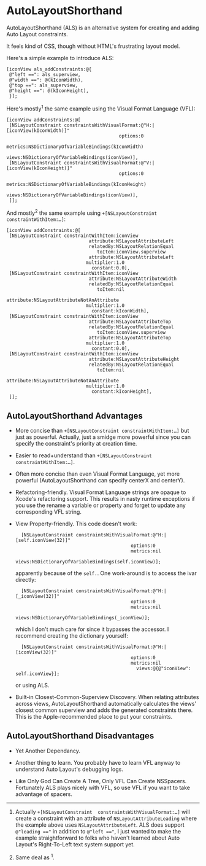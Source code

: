 AutoLayoutShorthand
===================

AutoLayoutShorthand (ALS) is an alternative system for creating and adding Auto Layout constraints.

It feels kind of CSS, though without HTML's frustrating layout model.

Here's a simple example to introduce ALS:

	[iconView als_addConstraints:@{
	 @"left ==": als_superview,
	 @"width ==": @(kIconWidth),
	 @"top ==": als_superview,
	 @"height ==": @(kIconHeight),
	 }];

Here's mostly<sup>1</sup> the same example using the Visual Format Language (VFL):

	[iconView addConstraints:@[
	 [NSLayoutConstraint constraintsWithVisualFormat:@"H:|[iconView(kIconWidth)]"
	                                         options:0
	                                         metrics:NSDictionaryOfVariableBindings(kIconWidth)
	                                           views:NSDictionaryOfVariableBindings(iconView)],
	 [NSLayoutConstraint constraintsWithVisualFormat:@"V:|[iconView(kIconHeight)]"
	                                         options:0
	                                         metrics:NSDictionaryOfVariableBindings(kIconHeight)
	                                           views:NSDictionaryOfVariableBindings(iconView)],
	 ]];

And mostly<sup>2</sup> the same example using `+[NSLayoutConstraint constraintWithItem:…]`:

	[iconView addConstraints:@[
	 [NSLayoutConstraint constraintWithItem:iconView
								  attribute:NSLayoutAttributeLeft
								  relatedBy:NSLayoutRelationEqual
									 toItem:iconView.superview
								  attribute:NSLayoutAttributeLeft
								 multiplier:1.0
								   constant:0.0],
	 [NSLayoutConstraint constraintWithItem:iconView
								  attribute:NSLayoutAttributeWidth
								  relatedBy:NSLayoutRelationEqual
									 toItem:nil
								  attribute:NSLayoutAttributeNotAnAttribute
								 multiplier:1.0
								   constant:kIconWidth],
	 [NSLayoutConstraint constraintWithItem:iconView
								  attribute:NSLayoutAttributeTop
								  relatedBy:NSLayoutRelationEqual
									 toItem:iconView.superview
								  attribute:NSLayoutAttributeTop
								 multiplier:1.0
								   constant:0.0],
	 [NSLayoutConstraint constraintWithItem:iconView
								  attribute:NSLayoutAttributeHeight
								  relatedBy:NSLayoutRelationEqual
									 toItem:nil
								  attribute:NSLayoutAttributeNotAnAttribute
								 multiplier:1.0
								   constant:kIconHeight],
	 ]];

AutoLayoutShorthand Advantages
------------------------------

* More concise than `+[NSLayoutConstraint constraintWithItem:…]` but just as powerful. Actually, just a smidge more powerful since you can specify the constraint's priority at creation time.

* Easier to read+understand than `+[NSLayoutConstraint constraintWithItem:…]`.

* Often more concise than even Visual Format Language, yet more powerful (AutoLayoutShorthand can specify centerX and centerY).

* Refactoring-friendly. Visual Format Language strings are opaque to Xcode's refactoring support. This results in nasty runtime exceptions if you use the rename a variable or property and forget to update any corresponding VFL string.

* View Property-friendly. This code doesn't work:

		[NSLayoutConstraint constraintsWithVisualFormat:@"H:|[self.iconView(32)]"
		                                        options:0
		                                        metrics:nil
		                                          views:NSDictionaryOfVariableBindings(self.iconView)];

	apparently because of the `self.`. One work-around is to access the ivar directly:

		[NSLayoutConstraint constraintsWithVisualFormat:@"H:|[_iconView(32)]"
		                                        options:0
		                                        metrics:nil
		                                          views:NSDictionaryOfVariableBindings(_iconView)];

	which I don't much care for since it bypasses the accessor. I recommend creating the dictionary yourself:

		[NSLayoutConstraint constraintsWithVisualFormat:@"H:|[iconView(32)]"
	    	                                    options:0
		                                        metrics:nil
		                                          views:@{@"iconView": self.iconView}];

	or using ALS.

* Built-in Closest-Common-Superview Discovery. When relating attributes across views, AutoLayoutShorthand automatically calculates the views' closest common superview and adds the generated constraints there. This is the Apple-recommended place to put your constraints.

AutoLayoutShorthand Disadvantages
---------------------------------

* Yet Another Dependancy.

* Another thing to learn. You probably have to learn VFL anyway to understand Auto Layout's debugging logs.

* Like Only God Can Create A Tree, Only VFL Can Create NSSpacers. Fortunately ALS plays nicely with VFL, so use VFL if you want to take advantage of spacers.



---

1. Actually `+[NSLayoutConstraint  constraintsWithVisualFormat:…]` will create a constraint with an attribute of `NSLayoutAttributeLeading` where the example above uses `NSLayoutAttributeLeft`. ALS does support `@"leading =="` in addition to `@"left =="`, I just wanted to make the example straightforward to folks who haven't learned about Auto Layout's Right-To-Left text system support yet.

2. Same deal as <sup>1</sup>.